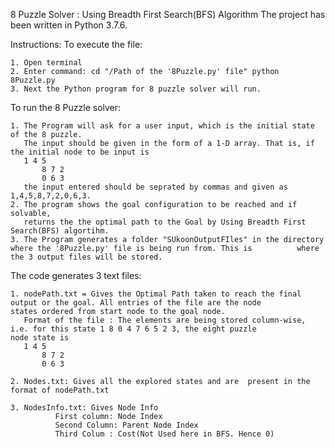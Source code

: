 8 Puzzle Solver : Using Breadth First Search(BFS) Algorithm
The project has been written in Python 3.7.6.

Instructions: 
To execute the file:

	1. Open terminal
	2. Enter command: cd "/Path of the '8Puzzle.py' file" python 8Puzzle.py
	3. Next the Python program for 8 puzzle solver will run.

To run the 8 Puzzle solver: 
	
	1. The Program will ask for a user input, which is the initial state of the 8 puzzle. 
	   The input should be given in the form of a 1-D array. That is, if the initial node to be input is 
 	   1 4 5
           8 7 2
           0 6 3
	   the input entered should be seprated by commas and given as 1,4,5,8,7,2,0,6,3.
	2. The program shows the goal configuration to be reached and if solvable,
	   returns the the optimal path to the Goal by Using Breadth First Search(BFS) algortihm.
	3. The Program generates a folder "SUkoonOutputFIles" in the directory where the '8Puzzle.py' file is being run from. This is 		   where the 3 output files will be stored.

The code generates 3 text files:

	1. nodePath.txt = Gives the Optimal Path taken to reach the final output or the goal. All entries of the file are the node 		   states ordered from start node to the goal node.
	   Format of the file : The elements are being stored column-wise, i.e. for this state 1 8 0 4 7 6 5 2 3, the eight puzzle                  node state is
 	   1 4 5
           8 7 2
           0 6 3

	2. Nodes.txt: Gives all the explored states and are  present in the format of nodePath.txt

	3. NodesInfo.txt: Gives Node Info  
			  First column: Node Index
			  Second Column: Parent Node Index
			  Third Colum : Cost(Not Used here in BFS. Hence 0)

